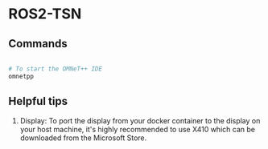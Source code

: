 # ROS2-TSN

## Commands

```bash

# To start the OMNeT++ IDE
omnetpp

```

## Helpful tips

1. Display: To port the display from your docker container to the display on your host machine, it's highly recommended to use X410 which can be downloaded from the Microsoft Store.